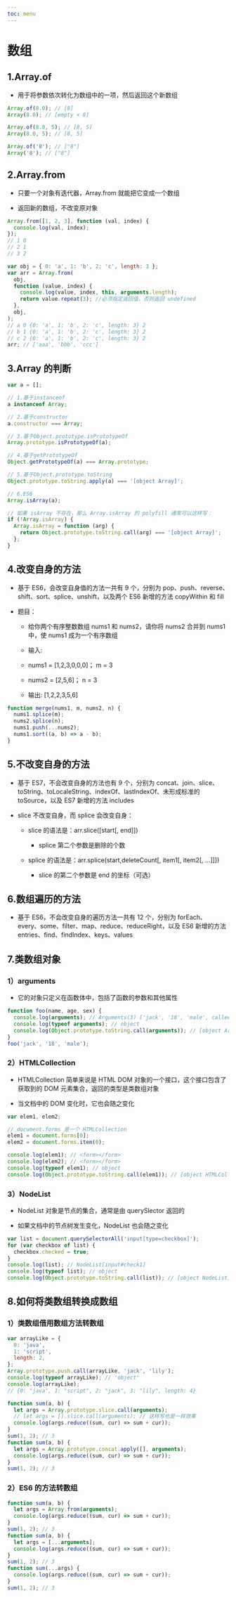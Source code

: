```yaml
---
toc: menu
---
```


# 数组

## 1.Array.of

- 用于将参数依次转化为数组中的一项，然后返回这个新数组

```js
Array.of(8.0); // [8]
Array(8.0); // [empty × 8]

Array.of(8.0, 5); // [8, 5]
Array(8.0, 5); // [8, 5]

Array.of('8'); // ["8"]
Array('8'); // ["8"]
```

## 2.Array.from

- 只要一个对象有迭代器，Array.from 就能把它变成一个数组

- 返回新的数组，不改变原对象

```js
Array.from([1, 2, 3], function (val, index) {
  console.log(val, index);
});
// 1 0
// 2 1
// 3 2

var obj = { 0: 'a', 1: 'b', 2: 'c', length: 3 };
var arr = Array.from(
  obj,
  function (value, index) {
    console.log(value, index, this, arguments.length);
    return value.repeat(3); //必须指定返回值，否则返回 undefined
  },
  obj,
);
// a 0 {0: 'a', 1: 'b', 2: 'c', length: 3} 2
// b 1 {0: 'a', 1: 'b', 2: 'c', length: 3} 2
// c 2 {0: 'a', 1: 'b', 2: 'c', length: 3} 2
arr; // ['aaa', 'bbb', 'ccc']
```

## 3.Array 的判断

```js
var a = [];

// 1.基于instanceof
a instanceof Array;

// 2.基于constructor
a.constructor === Array;

// 3.基于Object.prototype.isPrototypeOf
Array.prototype.isPrototypeOf(a);

// 4.基于getPrototypeOf
Object.getPrototypeOf(a) === Array.prototype;

// 5.基于Object.prototype.toString
Object.prototype.toString.apply(a) === '[object Array]';

// 6.ES6
Array.isArray(a);

// 如果 isArray 不存在，那么 Array.isArray 的 polyfill 通常可以这样写：
if (!Array.isArray) {
  Array.isArray = function (arg) {
    return Object.prototype.toString.call(arg) === '[object Array]';
  };
}
```

## 4.改变自身的方法

- 基于 ES6，会改变自身值的方法一共有 9 个，分别为 pop、push、reverse、shift、sort、splice、unshift，以及两个 ES6 新增的方法 copyWithin 和 fill

- 题目：

  - 给你两个有序整数数组 nums1 和 nums2，请你将 nums2 合并到 nums1 中，使 nums1 成为一个有序数组

  - 输入:

  - nums1 = [1,2,3,0,0,0]； m = 3

  - nums2 = [2,5,6]； n = 3

  - 输出: [1,2,2,3,5,6]

```js
function merge(nums1, m, nums2, n) {
  nums1.splice(m);
  nums2.splice(n);
  nums1.push(...nums2);
  nums1.sort((a, b) => a - b);
}
```

## 5.不改变自身的方法

- 基于 ES7，不会改变自身的方法也有 9 个，分别为 concat、join、slice、toString、toLocaleString、indexOf、lastIndexOf、未形成标准的 toSource，以及 ES7 新增的方法 includes

- slice 不改变自身，而 splice 会改变自身：

  - slice 的语法是：arr.slice([start[, end]])

    - splice 第二个参数是删除的个数

  - splice 的语法是：arr.splice(start,deleteCount[, item1[, item2[, …]]])

    - slice 的第二个参数是 end 的坐标（可选）

## 6.数组遍历的方法

- 基于 ES6，不会改变自身的遍历方法一共有 12 个，分别为 forEach、every、some、filter、map、reduce、reduceRight，以及 ES6 新增的方法 entries、find、findIndex、keys、values

## 7.类数组对象

### 1）arguments

- 它的对象只定义在函数体中，包括了函数的参数和其他属性

```js
function foo(name, age, sex) {
  console.log(arguments); // Arguments(3) ['jack', '18', 'male', callee: ƒ, Symbol(Symbol.iterator): ƒ]
  console.log(typeof arguments); // object
  console.log(Object.prototype.toString.call(arguments)); // [object Arguments]
}
foo('jack', '18', 'male');
```

### 2）HTMLCollection

- HTMLCollection 简单来说是 HTML DOM 对象的一个接口，这个接口包含了获取到的 DOM 元素集合，返回的类型是类数组对象

- 当文档中的 DOM 变化时，它也会随之变化

```js
var elem1, elem2;

// document.forms 是一个 HTMLCollection
elem1 = document.forms[0];
elem2 = document.forms.item(0);

console.log(elem1); // <form></form>
console.log(elem2); // <form></form>
console.log(typeof elem1); // object
console.log(Object.prototype.toString.call(elem1)); // [object HTMLCollection]
```

### 3）NodeList

- NodeList 对象是节点的集合，通常是由 querySlector 返回的

- 如果文档中的节点树发生变化，NodeList 也会随之变化

```js
var list = document.querySelectorAll('input[type=checkbox]');
for (var checkbox of list) {
  checkbox.checked = true;
}
console.log(list); // NodeList[input#check1]
console.log(typeof list); // object
console.log(Object.prototype.toString.call(list)); // [object NodeList]
```

## 8.如何将类数组转换成数组

### 1）类数组借用数组方法转数组

```js
var arrayLike = {
  0: 'java',
  1: 'script',
  length: 2,
};
Array.prototype.push.call(arrayLike, 'jack', 'lily');
console.log(typeof arrayLike); // 'object'
console.log(arrayLike);
// {0: "java", 1: "script", 2: "jack", 3: "lily", length: 4}

function sum(a, b) {
  let args = Array.prototype.slice.call(arguments);
  // let args = [].slice.call(arguments); // 这样写也是一样效果
  console.log(args.reduce((sum, cur) => sum + cur));
}
sum(1, 2); // 3
function sum(a, b) {
  let args = Array.prototype.concat.apply([], arguments);
  console.log(args.reduce((sum, cur) => sum + cur));
}
sum(1, 2); // 3
```

### 2）ES6 的方法转数组

```js
function sum(a, b) {
  let args = Array.from(arguments);
  console.log(args.reduce((sum, cur) => sum + cur));
}
sum(1, 2); // 3
function sum(a, b) {
  let args = [...arguments];
  console.log(args.reduce((sum, cur) => sum + cur));
}
sum(1, 2); // 3
function sum(...args) {
  console.log(args.reduce((sum, cur) => sum + cur));
}
sum(1, 2); // 3
```
